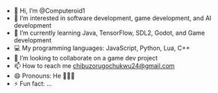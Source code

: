 - 👋 Hi, I’m @Computeroid1
- 👀 I’m interested in software development, game development, and AI development
- 🌱 I’m currently learning Java, TensorFlow, SDL2, Godot, and Game development
- 💻 My programming languages: JavaScript, Python, Lua, C++
- 💞️ I’m looking to collaborate on a game dev project
- 📫 How to reach me chibuzorugochukwu24@gmail.com
- 😄 Pronouns: He 👨🏾‍💻
- ⚡ Fun fact: ...

<!---
Computeroid1/Computeroid1 is a ✨ special ✨ repository because its `README.md` (this file) appears on your GitHub profile.
You can click the Preview link to take a look at your changes.
--->

